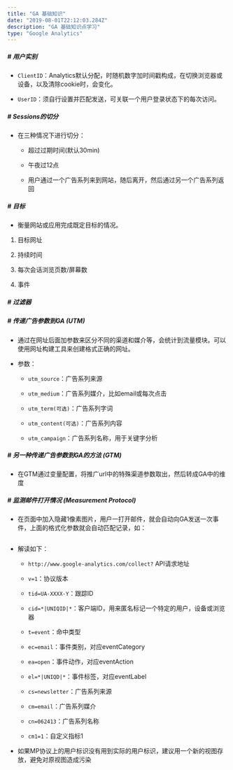 ```yaml
---
title: "GA 基础知识"
date: "2019-08-01T22:12:03.284Z"
description: "GA 基础知识点学习"
type: "Google Analytics"
---
```


##### # 用户实别

-   `ClientID`：Analytics默认分配，时随机数字加时间戳构成，在切换浏览器或设备，以及清除cookie时，会变化。
    
-   `UserID`：须自行设置并匹配发送，可关联一个用户登录状态下的每次访问。
    

##### # Sessions的切分

-   在三种情况下进行切分：
    
    -   超过过期时间(默认30min)
        
    -   午夜过12点
        
    -   用户通过一个广告系列来到网站，随后离开，然后通过另一个广告系列返回
        

##### # 目标

-   衡量网站或应用完成既定目标的情况。
    

1.  目标网址
    
2.  持续时间
    
3.  每次会话浏览页数/屏幕数
    
4.  事件
    

##### # 过滤器

##### # 传递广告参数到GA (UTM)

-   通过在网址后面加参数来区分不同的渠道和媒介等，会统计到流量模块。可以使用网址构建工具来创建格式正确的网址。
    
-   参数：
    
    -   `utm_source`：广告系列来源
        
    -   `utm_medium`：广告系列媒介，比如email或每次点击
        
    -   `utm_term(可选)`：广告系列字词
        
    -   `utm_content(可选)`：广告系列内容
        
    -   `utm_campaign`：广告系列名称，用于关键字分析
        

##### # 另一种传递广告参数到GA的方法 (GTM)

-   在GTM通过变量配置，将推广url中的特殊渠道参数取出，然后转成GA中的维度

##### # 监测邮件打开情况 (Measurement Protocol)

-   在页面中加入隐藏1像素图片，用户一打开邮件，就会自动向GA发送一次事件，上面的格式化参数就会自动匹配记录，如：

```html

```

-   解读如下：
    
    -   `http://www.google-analytics.com/collect?` API请求地址
        
    -   `v=1`：协议版本
        
    -   `tid=UA-XXXX-Y`：跟踪ID
        
    -   `cid=*|UNIQID|*`：客户端ID，用来匿名标记一个特定的用户，设备或浏览器
        
    -   `t=event`：命中类型
        
    -   `ec=email`：事件类别，对应eventCategory
        
    -   `ea=open`：事件动作，对应eventAction
        
    -   `el=*|UNIQD|*`：事件标签，对应eventLabel
        
    -   `cs=newsletter`：广告系列来源
        
    -   `cm=email`：广告系列媒介
        
    -   `cn=062413`：广告系列名称
        
    -   `cm1=1`：自定义指标1
        
-   如果MP协议上的用户标识没有用到实际的用户标识，建议用一个新的视图存放，避免对原视图造成污染